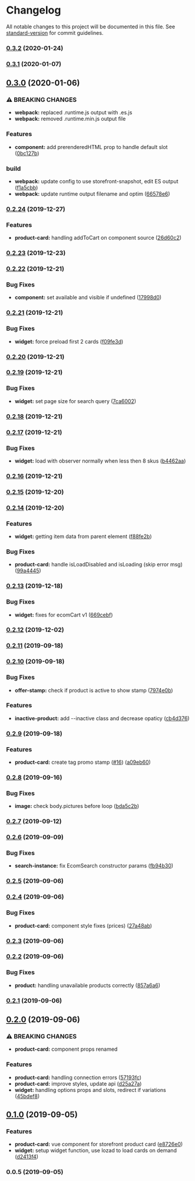 # Changelog

All notable changes to this project will be documented in this file. See [standard-version](https://github.com/conventional-changelog/standard-version) for commit guidelines.

### [0.3.2](https://github.com/ecomclub/widget-product-card/compare/v0.3.1...v0.3.2) (2020-01-24)

### [0.3.1](https://github.com/ecomclub/widget-product-card/compare/v0.3.0...v0.3.1) (2020-01-07)

## [0.3.0](https://github.com/ecomclub/widget-product-card/compare/v0.2.24...v0.3.0) (2020-01-06)


### ⚠ BREAKING CHANGES

* **webpack:** replaced .runtime.js output with .es.js
* **webpack:** removed .runtime.min.js output file

### Features

* **component:** add prerenderedHTML prop to handle default slot ([0bc127b](https://github.com/ecomclub/widget-product-card/commit/0bc127b1dd191381aa96898b82c81b7496627185))


### build

* **webpack:** update config to use storefront-snapshot, edit ES output ([f1a5cbb](https://github.com/ecomclub/widget-product-card/commit/f1a5cbb7324216cd006c3a83e6140877bcfd0cd6))
* **webpack:** update runtime output filename and optim ([66578e6](https://github.com/ecomclub/widget-product-card/commit/66578e68b2826d5c6bcf6491776a663cb8cf65c1))

### [0.2.24](https://github.com/ecomclub/widget-product-card/compare/v0.2.23...v0.2.24) (2019-12-27)


### Features

* **product-card:** handling addToCart on component source ([26d60c2](https://github.com/ecomclub/widget-product-card/commit/26d60c2bec843c43f3b3a31e265660b974896240))

### [0.2.23](https://github.com/ecomclub/widget-product-card/compare/v0.2.22...v0.2.23) (2019-12-23)

### [0.2.22](https://github.com/ecomclub/widget-product-card/compare/v0.2.21...v0.2.22) (2019-12-21)


### Bug Fixes

* **component:** set available and visible if undefined ([17998d0](https://github.com/ecomclub/widget-product-card/commit/17998d062b9b67012fded7e1171cc8add79b0394))

### [0.2.21](https://github.com/ecomclub/widget-product-card/compare/v0.2.20...v0.2.21) (2019-12-21)


### Bug Fixes

* **widget:** force preload first 2 cards ([f09fe3d](https://github.com/ecomclub/widget-product-card/commit/f09fe3d464b7732fa2bb229a9e7bf38ee093c76d))

### [0.2.20](https://github.com/ecomclub/widget-product-card/compare/v0.2.19...v0.2.20) (2019-12-21)

### [0.2.19](https://github.com/ecomclub/widget-product-card/compare/v0.2.18...v0.2.19) (2019-12-21)


### Bug Fixes

* **widget:** set page size for search query ([7ca6002](https://github.com/ecomclub/widget-product-card/commit/7ca6002aca85f31a214318af56d6cd60a6484ff9))

### [0.2.18](https://github.com/ecomclub/widget-product-card/compare/v0.2.17...v0.2.18) (2019-12-21)

### [0.2.17](https://github.com/ecomclub/widget-product-card/compare/v0.2.16...v0.2.17) (2019-12-21)


### Bug Fixes

* **widget:** load with observer normally when less then 8 skus ([b4462aa](https://github.com/ecomclub/widget-product-card/commit/b4462aa21a7130679766903dd940837719ec1e64))

### [0.2.16](https://github.com/ecomclub/widget-product-card/compare/v0.2.15...v0.2.16) (2019-12-21)

### [0.2.15](https://github.com/ecomclub/widget-product-card/compare/v0.2.14...v0.2.15) (2019-12-20)

### [0.2.14](https://github.com/ecomclub/widget-product-card/compare/v0.2.13...v0.2.14) (2019-12-20)


### Features

* **widget:** getting item data from parent element ([f88fe2b](https://github.com/ecomclub/widget-product-card/commit/f88fe2b98beb4cefbffdee0e66c7ec2d6155d16d))


### Bug Fixes

* **product-card:** handle isLoadDisabled and isLoading (skip error msg) ([99a4445](https://github.com/ecomclub/widget-product-card/commit/99a4445457eeac9af6bf53a78ec77213fd0dab3b))

### [0.2.13](https://github.com/ecomclub/widget-product-card/compare/v0.2.12...v0.2.13) (2019-12-18)


### Bug Fixes

* **widget:** fixes for ecomCart v1 ([669cebf](https://github.com/ecomclub/widget-product-card/commit/669cebf6879ba08c049c4dcd20c85063bf648be6))

### [0.2.12](https://github.com/ecomclub/widget-product-card/compare/v0.2.11...v0.2.12) (2019-12-02)

### [0.2.11](https://github.com/ecomclub/widget-product-card/compare/v0.2.10...v0.2.11) (2019-09-18)

### [0.2.10](https://github.com/ecomclub/widget-product-card/compare/v0.2.9...v0.2.10) (2019-09-18)


### Bug Fixes

* **offer-stamp:** check if product is active to show stamp ([7974e0b](https://github.com/ecomclub/widget-product-card/commit/7974e0b))


### Features

* **inactive-product:** add --inactive class and decrease opaticy ([cb4d376](https://github.com/ecomclub/widget-product-card/commit/cb4d376))

### [0.2.9](https://github.com/ecomclub/widget-product-card/compare/v0.2.8...v0.2.9) (2019-09-18)


### Features

* **product-card:** create tag promo stamp ([#16](https://github.com/ecomclub/widget-product-card/issues/16)) ([a09eb60](https://github.com/ecomclub/widget-product-card/commit/a09eb60))

### [0.2.8](https://github.com/ecomclub/widget-product-card/compare/v0.2.7...v0.2.8) (2019-09-16)


### Bug Fixes

* **image:** check body.pictures before loop ([bda5c2b](https://github.com/ecomclub/widget-product-card/commit/bda5c2b))

### [0.2.7](https://github.com/ecomclub/widget-product-card/compare/v0.2.6...v0.2.7) (2019-09-12)

### [0.2.6](https://github.com/ecomclub/widget-product-card/compare/v0.2.5...v0.2.6) (2019-09-09)


### Bug Fixes

* **search-instance:** fix EcomSearch constructor params ([fb94b30](https://github.com/ecomclub/widget-product-card/commit/fb94b30))

### [0.2.5](https://github.com/ecomclub/widget-product-card/compare/v0.2.4...v0.2.5) (2019-09-06)

### [0.2.4](https://github.com/ecomclub/widget-product-card/compare/v0.2.3...v0.2.4) (2019-09-06)


### Bug Fixes

* **product-card:** component style fixes (prices) ([27a48ab](https://github.com/ecomclub/widget-product-card/commit/27a48ab))

### [0.2.3](https://github.com/ecomclub/widget-product-card/compare/v0.2.2...v0.2.3) (2019-09-06)

### [0.2.2](https://github.com/ecomclub/widget-product-card/compare/v0.2.1...v0.2.2) (2019-09-06)


### Bug Fixes

* **product:** handling unavailable products correctly ([857a6a6](https://github.com/ecomclub/widget-product-card/commit/857a6a6))

### [0.2.1](https://github.com/ecomclub/widget-product-card/compare/v0.2.0...v0.2.1) (2019-09-06)

## [0.2.0](https://github.com/ecomclub/widget-product-card/compare/v0.1.0...v0.2.0) (2019-09-06)


### ⚠ BREAKING CHANGES

* **product-card:** component props renamed

### Features

* **product-card:** handling connection errors ([57193fc](https://github.com/ecomclub/widget-product-card/commit/57193fc))
* **product-card:** improve styles, update api ([d25a27a](https://github.com/ecomclub/widget-product-card/commit/d25a27a))
* **widget:** handling options props and slots, redirect if variations ([45bdef8](https://github.com/ecomclub/widget-product-card/commit/45bdef8))

## [0.1.0](https://github.com/ecomclub/widget-product-card/compare/v0.0.5...v0.1.0) (2019-09-05)


### Features

* **product-card:** vue component for storefront product card ([e8726e0](https://github.com/ecomclub/widget-product-card/commit/e8726e0))
* **widget:** setup widget function, use lozad to load cards on demand ([d2413f4](https://github.com/ecomclub/widget-product-card/commit/d2413f4))

### 0.0.5 (2019-09-05)
